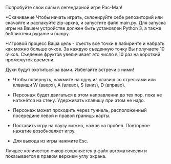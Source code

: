 Попробуйте свои силы в легендарной игре Pac-Man!

*Скачивание
Чтобы начать играть, склонируйте себе репозиторий или скачайте и распакуйте zip-архив, и запустите файл main.py.
Для запуска игры на Вашем устройстве должен быть установлен Python 3, а также библиотеки pygame и numpy.

*Игровой процесс
Ваша цель - съесть все точки в лабиринте и набрать как можно больше очков.
За каждую съеденную точку Вы получаете 10 очков. Съедение фруктов увеличивает это число в 10 раз на короткий промежуток времени.
    
Духи будут охотиться за вами. Избегайте встречи с ними!

- Чтобы повернуть, нажмите на одну из клавиш со стрелками или клавиши W (вверх), A (влево), S (вниз), D (вправо).
- Персонаж будет двигаться в этом направлении до тех пор, пока не наткнётся на стену. Удерживать клавишу при этом не надо.
- Персонаж может проходить через туннель, расположенный посередине левой и правой границы карты.

- Поставить игру на паузу можно, нажав на пробел. Повторное нажатие возобновляет игру.

- Для выхода из игры нажмите Esc.

Лучшее количество очков сохраняется в файл автоматически и показывается в правом верхнем углу экрана.